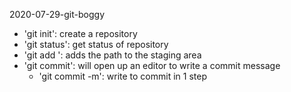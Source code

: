 2020-07-29-git-boggy

- 'git init': create a repository
- 'git status': get status of repository
- 'git add <path>': adds the path to the staging area
- 'git commit': will open up an editor to write a commit message
	- 'git commit -m': write <message> to commit in 1 step

